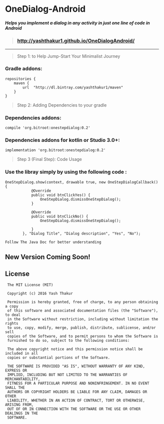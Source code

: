 # OneDialog-Android
##### Helps you implement a dialog in any activity in just one line of code in Android
> ### http://yashthakur1.github.io/OneDialogAndroid/ 

 ***
 
> Step 1: to Help Jump-Start Your Minimalist Journey

### Gradle addons:
```
repositories {
    maven {
        url  "http://dl.bintray.com/yashthakur1/maven"
    }
}
```
> Step 2: Adding Dependencies to your gradle

### Dependencies addons:
```
compile 'org.bitroot:onestepdialog:0.2'
```

### Dependencies addons for kotlin or Studio 3.0+:
```
implementation 'org.bitroot:onestepdialog:0.2'
```



> Step 3 (Final Step): Code Usage

### Use the libray simply by using the following code :
```
OneStepDialog.show(context, drawable true, new OneStepDialogCallback() {
            @Override
            public void btnClickYes() {
                OneStepDialog.dismissOneStepDialog();
            }

            @Override
            public void btnClickNo() {
                OneStepDialog.dismissOneStepDialog();

            }
        }, "Dialog Title", "Dialog description", "Yes", "No");
```
`Follow The Java Doc for better understanding`

## New Version Coming Soon!

## License

```	
 The MIT License (MIT)

 Copyright (c) 2016 Yash Thakur

 Permission is hereby granted, free of charge, to any person obtaining a copy
 of this software and associated documentation files (the "Software"), to deal
 in the Software without restriction, including without limitation the rights
 to use, copy, modify, merge, publish, distribute, sublicense, and/or sell
 copies of the Software, and to permit persons to whom the Software is
 furnished to do so, subject to the following conditions:

 The above copyright notice and this permission notice shall be included in all
 copies or substantial portions of the Software.

 THE SOFTWARE IS PROVIDED "AS IS", WITHOUT WARRANTY OF ANY KIND, EXPRESS OR
 IMPLIED, INCLUDING BUT NOT LIMITED TO THE WARRANTIES OF MERCHANTABILITY,
 FITNESS FOR A PARTICULAR PURPOSE AND NONINFRINGEMENT. IN NO EVENT SHALL THE
 AUTHORS OR COPYRIGHT HOLDERS BE LIABLE FOR ANY CLAIM, DAMAGES OR OTHER
 LIABILITY, WHETHER IN AN ACTION OF CONTRACT, TORT OR OTHERWISE, ARISING FROM,
 OUT OF OR IN CONNECTION WITH THE SOFTWARE OR THE USE OR OTHER DEALINGS IN THE
 SOFTWARE.
```
